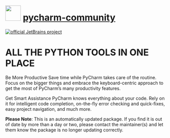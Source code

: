 ﻿# <img src="https://cdn.rawgit.com/mkevenaar/chocolatey-packages/master/icons/PyCharm-community.png" width="48" height="48"/> [pycharm-community](https://chocolatey.org/packages/pycharm-community)

[![official JetBrains project](http://jb.gg/badges/official-plastic.svg)](https://confluence.jetbrains.com/display/ALL/JetBrains+on+GitHub)

# ALL THE PYTHON TOOLS IN ONE PLACE
Be More Productive
Save time while PyCharm takes care of the routine. Focus on the bigger things and embrace the keyboard-centric approach to get the most of PyCharm’s many productivity features.

Get Smart Assistance
PyCharm knows everything about your code. Rely on it for intelligent code completion, on-the-fly error checking and quick-fixes, easy project navigation, and much more.

**Please Note**: This is an automatically updated package. If you find it is
out of date by more than a day or two, please contact the maintainer(s) and
let them know the package is no longer updating correctly.

